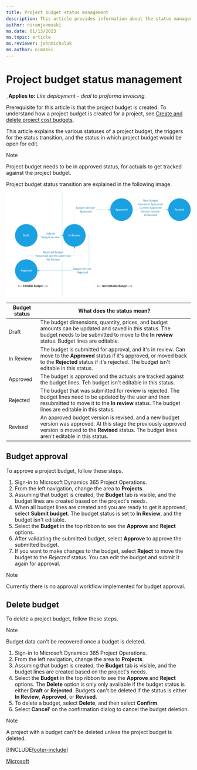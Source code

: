 ```yaml
---
title: Project budget status management
description: This article provides information about the status management of project budget.
author: niranjanmaski
ms.date: 01/13/2023
ms.topic: article
ms.reviewer: johnmichalak
ms.author: nimaski
---
```


# Project budget status management

_**Applies to:** _Lite deployment - deal to proforma invoicing._

Prerequisite for this article is that the project budget is created. To understand how a project budget is created for a project, see [Create and delete project cost budgets](create-delete-project-budget.md).

This article explains the various statuses of a project budget, the triggers for the status transition, and the status in which project budget would be open for edit. 

> [!NOTE]
> Project budget needs to be in approved status, for actuals to get tracked against the project budget.



Project budget status transition are explained in the following image.

![Image explaining the project budget's status transitions.](media/2-project-budget-state-management-pic.png)



| **Budget status** | **What does the status mean?** |
|         ---       | --- |
|       Draft     | The budget dimensions, quantity, prices, and budget amounts can be updated and saved in this status. The budget needs to be submitted to move to the **In review** status. Budget lines are editable.|
|       In Review | The budget is submitted for approval, and it's in review. Can move to the **Approved** status if it's approved, or moved back to the **Rejected** status if it's rejected. The budget isn't editable in this status.|
|       Approved     | The budget is approved and the actuals are tracked against the budget lines. Teh budget isn't editable in this status.|
|       Rejected     | The budget that was submitted for review is rejected. The budget lines need to be updated by the user and then resubmitted to move it to the **In review** status. The budget lines are editable in this status.|
|       Revised     | An approved budget version is revised, and a new budget version was approved. At this stage the previously approved version is moved to the **Revised** status. The budget lines aren't editable in this status. |



## Budget approval

To approve a project budget, follow these steps.

1. Sign-in to Microsoft Dynamics 365 Project Operations.
1. From the left navigation, change the area to **Projects**.
1. Assuming that budget is created, the **Budget** tab is visible, and the budget lines are created based on the project's needs.
1. When all budget lines are created and you are ready to get it approved, select **Submit budget**. The budget status is set to **In Review**, and the budget isn't editable.
1. Select the **Budget** in the top ribbon to see the **Approve** and **Reject** options.
1. After validating the submitted budget, select **Approve** to approve the submitted budget. 
1. If you want to make changes to the budget, select **Reject** to move the budget to the *Rejected* status. You can edit the budget and submit it again for approval.
 
> [!NOTE]
> Currently there is no approval workflow implemented for budget approval. 


## Delete budget

To delete a project budget, follow these steps.

> [!NOTE]
> Budget data can't be recovered once a budget is deleted. 

1. Sign-in to Microsoft Dynamics 365 Project Operations.
1. From the left navigation, change the area to **Projects**.
1. Assuming that budget is created, the **Budget** tab is visible, and the budget lines are created based on the project's needs.
1. Select the **Budget** in the top ribbon to see the **Approve** and **Reject** options. The **Delete** option is only only available if the budget status is either **Draft** or **Rejected**. Budgets can't be deleted if the status is either **In Review**, **Approved**, or **Revised**.
1. To delete a budget, select **Delete**, and then select **Confirm**.
1. Select **Cancel**’ on the confirmation dialog to cancel the budget deletion.

> [!NOTE]
> A project with a budget can't be deleted unless the project budget is deleted.



[!INCLUDE[footer-include](../../includes/footer-banner.md)]

[Microsoft](https://www.microsoft.com)
